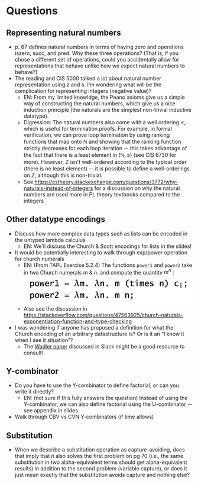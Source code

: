 # Questions

## Representing natural numbers
- p. 67 defines natural numbers in terms of having zero and operations iszero, succ, and pred. Why these three operations? (That is, if you chose a different set of operations, could you accidentally allow for representations that behave unlike how we expect natural numbers to behave?)
- The reading and CIS 5000 talked a lot about natural number representation using z and s. I’m wondering what will be the complication for representing integers (negative value)?
    + EN: From my limited knowldge, the Peano axioms give us a simple way of constructing the natural numbers, which give us a nice induction principle (the naturals are the simplest non-trivial inductive datatype). 
    + Digression: The natural numbers also come with a well ordering $\leq$, which is useful for termination proofs. For example, in formal verification, we can prove loop termination by using ranking functions that map onto $\mathbb{N}$ and showing that the ranking function strictly decreases for each loop iteration -- this takes advantage of the fact that there is a least element in $(\mathbb{N}, \leq)$ (see CIS 6730 for more). However, $\mathbb{Z}$ isn't well-ordered according to the typical order (there is no least element) -- it is possible to define a  well-orderings on $\mathbb{Z}$, although this is non-trivial.   
    + See https://cstheory.stackexchange.com/questions/3772/why-naturals-instead-of-integers for a discussion on why the natural numbers are used more in PL theory textbooks compared to the integers

## Other datatype encodings
- Discuss how more complex data types such as lists can be encoded in the untyped lambda calculus   
    + EN: We'll discuss the Church & Scott encodings for lists in the slides!  
- It would be potentially interesting to walk through exp/power operation for church numerals
    + EN: (From TAPL Exercise 5.2.4) The functions `power1` and `power2` take in two Church numerals $m$ & $n$, and compute the quantity $m^n$ :           
    ![tapl_5.2.4_soln](tapl_5.2.4_soln.png)         
    + Also see the discussion in https://stackoverflow.com/questions/47563925/church-naturals-exponentiation-function-and-type-checking
- I was wondering if anyone has proposed a definition for what the Church encoding of an arbitrary datastructure is? Or is it an “I know it when I see it situation”?            
    + The [Wadler paper](https://homepages.inf.ed.ac.uk/wadler/papers/free-rectypes/free-rectypes.txt.) discussed in Slack might be a good resource to consult!

## Y-combinator
- Do you have to use the Y-combinator to define factorial, or can you write it directly?        
    + EN: (not sure if this fully answers the question) Instead of using the Y-combinator, we can also define factorial using the U-combinator -- see appendix in slides. 
- Walk through CBV vs CVN Y-combinators (if time allows)           

## Substitution
- When we describe a substitution operation as capture-avoiding, does that imply that it also solves the first problem on pg 70 (i.e., the same substitution in two alpha-equivalent terms should get alpha-equivalent results) in addition to the second problem (variable capture), or does it just mean exactly that the substitution avoids capture and nothing else?    
